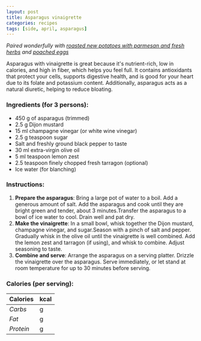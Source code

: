 ```yaml
---
layout: post
title: Asparagus vinaigrette
categories: recipes
tags: [side, april, asparagus]
---
```


*Paired wonderfully with <a href="/recipes/roasted-new-potatoes-parmesan-fresh-herbs">roasted new potatoes with parmesan and fresh herbs</a> and <a href="/recipes/poached-eggs">poached eggs</a>*

Asparagus with vinaigrette is great because it's nutrient-rich, low in calories, and high in fiber, which helps you feel full. It contains antioxidants that protect your cells, supports digestive health, and is good for your heart due to its folate and potassium content. Additionally, asparagus acts as a natural diuretic, helping to reduce bloating.

### Ingredients (for 3 persons):
- 450 g of asparagus (trimmed)
- 2.5 g Dijon mustard
- 15 ml champagne vinegar (or white wine vinegar)
- 2.5 g teaspoon sugar
- Salt and freshly ground black pepper to taste
- 30 ml extra-virgin olive oil
- 5 ml teaspoon lemon zest
- 2.5 teaspoon finely chopped fresh tarragon (optional)
- Ice water (for blanching)

### Instructions:

1. **Prepare the asparagus**: Bring a large pot of water to a boil. Add a generous amount of salt. Add the asparagus and cook until they are bright green and tender, about 3 minutes.Transfer the asparagus to a bowl of ice water to cool. Drain well and pat dry.
2. **Make the vinaigrette**: In a small bowl, whisk together the Dijon mustard, champagne vinegar, and sugar.Season with a pinch of salt and pepper. Gradually whisk in the olive oil until the vinaigrette is well combined. Add the lemon zest and tarragon (if using), and whisk to combine. Adjust seasoning to taste.
3. **Combine and serve**: Arrange the asparagus on a serving platter. Drizzle the vinaigrette over the asparagus. Serve immediately, or let stand at room temperature for up to 30 minutes before serving.

### Calories (per serving):

| **Calories** | kcal |
| ----------- | ----------- |
| *Carbs* | g |
| *Fat* | g |
| *Protein* | g |